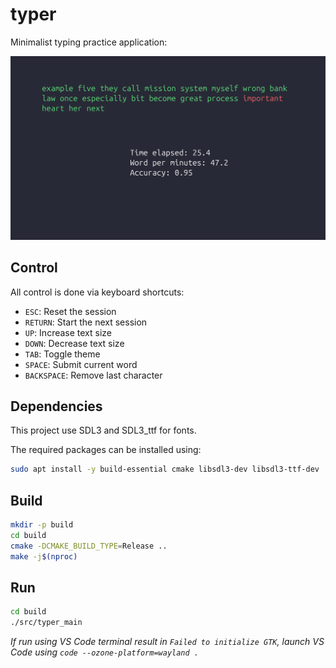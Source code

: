 # typer

Minimalist typing practice application:

![Illustration image](https://github.com/Etheriass/typer/blob/main/screen.png?raw=true)

## Control
All control is done via keyboard shortcuts:
- `ESC`: Reset the session
- `RETURN`: Start the next session
- `UP`: Increase text size
- `DOWN`: Decrease text size
- `TAB`: Toggle theme
- `SPACE`: Submit current word
- `BACKSPACE`: Remove last character

## Dependencies
This project use SDL3 and SDL3_ttf for fonts.

The required packages can be installed using:

```bash
sudo apt install -y build-essential cmake libsdl3-dev libsdl3-ttf-dev
```

## Build

```bash
mkdir -p build
cd build
cmake -DCMAKE_BUILD_TYPE=Release ..
make -j$(nproc)
```

## Run

```bash
cd build
./src/typer_main
```

*If run using VS Code terminal result in `Failed to initialize GTK`, launch VS Code using `code --ozone-platform=wayland .`*